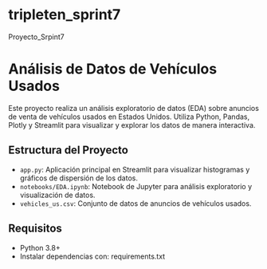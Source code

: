 # tripleten_sprint7
Proyecto_Srpint7

# Análisis de Datos de Vehículos Usados

Este proyecto realiza un análisis exploratorio de datos (EDA) sobre anuncios de venta de vehículos usados en Estados Unidos. Utiliza Python, Pandas, Plotly y Streamlit para visualizar y explorar los datos de manera interactiva.

## Estructura del Proyecto

- `app.py`: Aplicación principal en Streamlit para visualizar histogramas y gráficos de dispersión de los datos.
- `notebooks/EDA.ipynb`: Notebook de Jupyter para análisis exploratorio y visualización de datos.
- `vehicles_us.csv`: Conjunto de datos de anuncios de vehículos usados.

## Requisitos

- Python 3.8+
- Instalar dependencias con: requirements.txt
